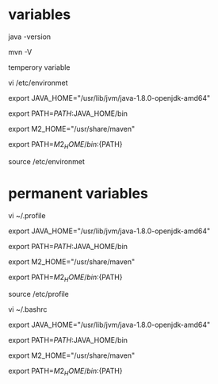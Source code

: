   variables
  =========
java -version

mvn -V

temperory variable

vi /etc/environmet

export JAVA_HOME="/usr/lib/jvm/java-1.8.0-openjdk-amd64"

export PATH=$PATH:$JAVA_HOME/bin

export M2_HOME="/usr/share/maven"

export PATH=${M2_HOME}/bin:${PATH}


source /etc/environmet 



permanent  variables
===================



vi ~/.profile

export JAVA_HOME="/usr/lib/jvm/java-1.8.0-openjdk-amd64"

export PATH=$PATH:$JAVA_HOME/bin

export M2_HOME="/usr/share/maven"

export PATH=${M2_HOME}/bin:${PATH}

source /etc/profile







vi ~/.bashrc

export JAVA_HOME="/usr/lib/jvm/java-1.8.0-openjdk-amd64"

export PATH=$PATH:$JAVA_HOME/bin

export M2_HOME="/usr/share/maven"

export PATH=${M2_HOME}/bin:${PATH}

